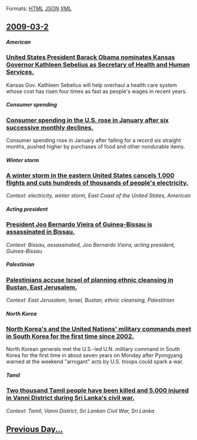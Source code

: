 
Formats: [HTML](2009/03/2/index.html)  [JSON](2009/03/2/index.json)  [XML](2009/03/2/index.xml)  

## [2009-03-2](/news/2009/03/2/index.md)

##### American
### [ United States President Barack Obama nominates Kansas Governor Kathleen Sebelius as Secretary of Health and Human Services. ](/news/2009/03/2/united-states-president-barack-obama-nominates-kansas-governor-kathleen-sebelius-as-secretary-of-health-and-human-services.md)
Kansas Gov. Kathleen Sebelius will help overhaul a health care system whose cost has risen four times as fast as people&#39;s wages in recent years. 

##### Consumer spending
### [ Consumer spending in the U.S. rose in January after six successive monthly declines. ](/news/2009/03/2/consumer-spending-in-the-u-s-rose-in-january-after-six-successive-monthly-declines.md)
Consumer spending rose in January after falling for a record six straight months, pushed higher by purchases of food and other nondurable items.

##### Winter storm
### [ A winter storm in the eastern United States cancels 1,000 flights and cuts hundreds of thousands of people's electricity. ](/news/2009/03/2/a-winter-storm-in-the-eastern-united-states-cancels-1-000-flights-and-cuts-hundreds-of-thousands-of-people-s-electricity.md)
_Context: electricity, winter storm, East Coast of the United States, American_

##### Acting president
### [ President Joo Bernardo Vieira of Guinea-Bissau is assassinated in Bissau. ](/news/2009/03/2/president-joao-bernardo-vieira-of-guinea-bissau-is-assassinated-in-bissau.md)
_Context: Bissau, assassinated, Joo Bernardo Vieira, acting president, Guinea-Bissau_

##### Palestinian
### [ Palestinians accuse Israel of planning ethnic cleansing in Bustan, East Jerusalem. ](/news/2009/03/2/palestinians-accuse-israel-of-planning-ethnic-cleansing-in-bustan-east-jerusalem.md)
_Context: East Jerusalem, Israel, Bustan, ethnic cleansing, Palestinian_

##### North Korea
### [ North Korea's and the United Nations' military commands meet in South Korea for the first time since 2002. ](/news/2009/03/2/north-korea-s-and-the-united-nations-military-commands-meet-in-south-korea-for-the-first-time-since-2002.md)
North Korean generals met the U.S.-led U.N. military command in South Korea for the first time in about seven years on Monday after Pyongyang warned at the weekend &quot;arrogant&quot; acts by U.S. troops could spark a war.

##### Tamil
### [ Two thousand Tamil people have been killed and 5,000 injured in Vanni District during Sri Lanka's civil war. ](/news/2009/03/2/two-thousand-tamil-people-have-been-killed-and-5-000-injured-in-vanni-district-during-sri-lanka-s-civil-war.md)
_Context: Tamil, Vanni District, Sri Lankan Civil War, Sri Lanka_

## [Previous Day...](/news/2009/03/1/index.md)

